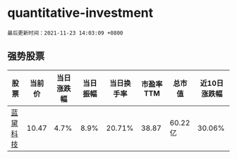 # quantitative-investment

`最后更新时间：2021-11-23 14:03:09 +0800`

## 强势股票

|股票|当前价|当日涨跌幅|当日振幅|当日换手率|市盈率TTM|总市值|近10日涨跌幅|
|----|----|----|----|----|----|----|----|
|[蓝黛科技](https://xueqiu.com/S/SZ002765)|10.47|4.7%|8.9%|20.71%|38.87|60.22亿|30.06%|
